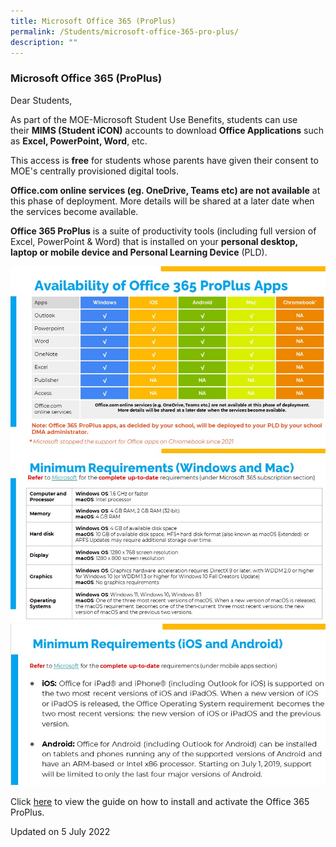 ```yaml
---
title: Microsoft Office 365 (ProPlus)
permalink: /Students/microsoft-office-365-pro-plus/
description: ""
---
```

### Microsoft Office 365 (ProPlus)
Dear Students,

As part of the MOE-Microsoft Student Use Benefits, students can use their **MIMS (Student iCON)** accounts to download **Office Applications** such as **Excel, PowerPoint, Word**, etc.

This access is **free** for students whose parents have given their consent to MOE's centrally provisioned digital tools.

**Office.com online services (eg. OneDrive, Teams etc) are not available** at this phase of deployment. More details will be shared at a later date when the services become available.

**Office 365 ProPlus** is a suite of productivity tools (including full version of Excel, PowerPoint & Word) that is installed on your **personal desktop, laptop or mobile device and Personal Learning Device** (PLD).

![](/images/Microsoft%20office%201.png)
![](/images/Microsoft%20office%202.png)
![](/images/Microsoft%20office%203.png)

Click [here](https://drive.google.com/file/d/11LCMhStTypSkqrBO5lrxofAXn86lhiPP/view?usp=sharing) to view the guide on how to install and activate the Office 365 ProPlus.

Updated on 5 July 2022